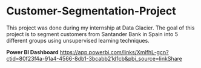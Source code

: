 # Customer-Segmentation-Project
This project was done during my internship at Data Glacier. The goal of this project is to segment customers from Santander Bank in Spain into 5 different groups using 
unsupervised learning techniques.

**Power BI Dashboard**
https://app.powerbi.com/links/XmlfhL-gcn?ctid=80f23f4a-91a4-4566-8db1-3bcabb21d1cb&pbi_source=linkShare 
